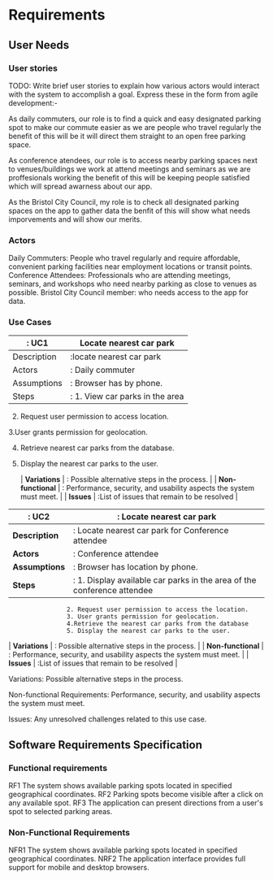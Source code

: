 # Requirements

## User Needs

### User stories
TODO: Write brief user stories to explain how various actors would interact with the system to accomplish a goal.
    Express these in the form from agile development:-

As daily commuters, our role is to find a quick and easy designated parking spot to make our commute easier as we are people who travel regularly the benefit of this will be it will direct them straight to an open free parking space.


As conference atendees, our role is to  access nearby parking spaces next to venues/buildings we work at attend meetings and seminars as we are proffesionals working the benefit of this will be keeping people satisfied which will spread awarness about our app.


As the Bristol City Council, my role is to check all designated parking spaces on the app to gather data the benfit of this will show what needs imporvements and will show our merits.

### Actors
Daily Commuters: People who travel regularly and require affordable, convenient parking facilities near employment locations or transit points.
Conference Attendees: Professionals who are attending meetings, seminars, and workshops who need nearby parking as close to venues as possible. 
Bristol City Council member: who needs access to the app for data.

### Use Cases

| : UC1  |  Locate nearest car park | 
| -------------------------------------- | ------------------- |
| Description | :locate nearest car park |
| Actors | : Daily commuter |
| Assumptions | : Browser has by phone.
| Steps | : 1. View car parks in the area  
2. Request user permission to access location.

3.User grants permission for geolocation.

4. Retrieve nearest car parks from the database.

5. Display the nearest car parks to the user.

   | **Variations** | : Possible alternative steps in the process. |
| **Non-functional** | : Performance, security, and usability aspects the system must meet. |
| **Issues** | :List of issues that remain to be resolved |



| : UC2  | : Locate nearest car park | 
| -------------------------------------- | ------------------- |
| **Description** | : Locate nearest car park for Conference attendee |
| **Actors** | : Conference attendee |
| **Assumptions** | : Browser has location by phone.
| **Steps** | : 1. Display available car parks in the area of the conference attendee
                    2. Request user permission to access the location.
                    3. User grants permission for geolocation.
                    4.Retrieve the nearest car parks from the database
                    5. Display the nearest car parks to the user.
| **Variations** | : Possible alternative steps in the process. |
| **Non-functional** | : Performance, security, and usability aspects the system must meet. |
| **Issues** | :List of issues that remain to be resolved |



Variations: Possible alternative steps in the process.


Non-functional Requirements: Performance, security, and usability aspects the system must meet.


Issues: Any unresolved challenges related to this use case.



    








## Software Requirements Specification
### Functional requirements
RF1 The system shows available parking spots located in specified geographical coordinates.
RF2 Parking spots become visible after a click on any available spot.
RF3 The application can present directions from a user's spot to selected parking areas. 



### Non-Functional Requirements

NFR1 The system shows available parking spots located in specified geographical coordinates.
NRF2 The application interface provides full support for mobile and desktop browsers.
